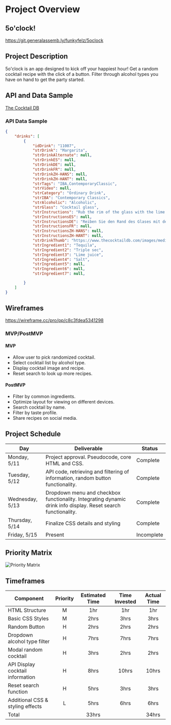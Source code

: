 # Project Overview

## 5o'clock!

https://git.generalassemb.ly/funkyfelz/5oclock

## Project Description

5o'clock is an app designed to kick off your happiest hour! Get a random cocktail recipe with the click of a button. Filter through alcohol types you have on hand to get the party started.

## API and Data Sample

[The Cocktail DB](https://www.thecocktaildb.com/api.php)

### API Data Sample

```JSON
{
    "drinks": [
        {
            "idDrink": "11007",
            "strDrink": "Margarita",
            "strDrinkAlternate": null,
            "strDrinkES": null,
            "strDrinkDE": null,
            "strDrinkFR": null,
            "strDrinkZH-HANS": null,
            "strDrinkZH-HANT": null,
            "strTags": "IBA,ContemporaryClassic",
            "strVideo": null,
            "strCategory": "Ordinary Drink",
            "strIBA": "Contemporary Classics",
            "strAlcoholic": "Alcoholic",
            "strGlass": "Cocktail glass",
            "strInstructions": "Rub the rim of the glass with the lime slice to make the salt stick to it. Take care to moisten only the outer rim and sprinkle the salt on it. The salt should present to the lips of the imbiber and never mix into the cocktail. Shake the other ingredients with ice, then carefully pour into the glass.",
            "strInstructionsES": null,
            "strInstructionsDE": "Reiben Sie den Rand des Glases mit der Limettenscheibe, damit das Salz daran haftet. Achten Sie darauf, dass nur der äußere Rand angefeuchtet wird und streuen Sie das Salz darauf. Das Salz sollte sich auf den Lippen des Genießers befinden und niemals in den Cocktail einmischen. Die anderen Zutaten mit Eis schütteln und vorsichtig in das Glas geben.",
            "strInstructionsFR": null,
            "strInstructionsZH-HANS": null,
            "strInstructionsZH-HANT": null,
            "strDrinkThumb": "https://www.thecocktaildb.com/images/media/drink/wpxpvu1439905379.jpg",
            "strIngredient1": "Tequila",
            "strIngredient2": "Triple sec",
            "strIngredient3": "Lime juice",
            "strIngredient4": "Salt",
            "strIngredient5": null,
            "strIngredient6": null,
            "strIngredient7": null,

        }
    ]
}

```

## Wireframes

https://wireframe.cc/pro/pp/c8c3fdea5341298

### MVP/PostMVP

#### MVP

- Allow user to pick randomized cocktail.
- Select cocktail list by alcohol type.
- Display cocktail image and recipe.
- Reset search to look up more recipes.


#### PostMVP

- Filter by common ingredients.
- Optimize layout for viewing on different devices.
- Search cocktail by name.
- Filter by taste profile.
- Share recipes on social media.


## Project Schedule

|  Day | Deliverable | Status
|---|---| ---|
|Monday, 5/11| Project approval. Pseudocode, core HTML and CSS. | Complete
|Tuesday, 5/12| API code, retrieving and filtering of information, random button functionality. | Complete
|Wednesday, 5/13| Dropdown menu and checkbox functionality. Integrating dynamic drink info display. Reset search functionality. | Complete
|Thursday, 5/14| Finalize CSS details and styling | Complete
|Friday, 5/15| Present | Incomplete


## Priority Matrix

![Priority Matrix](https://res.cloudinary.com/dmaim17to/image/upload/v1588983162/5oclock_priority_matrix.jpg)

## Timeframes

| Component | Priority | Estimated Time | Time Invested | Actual Time |
| --- | :---: |  :---: | :---: | :---: |
| HTML Structure | M | 1hr | 1hr | 1hr |
| Basic CSS Styles | M | 2hrs | 3hrs | 3hrs |
| Random Button | H | 2hrs | 2hrs | 2hrs |
| Dropdown alcohol type filter | H | 7hrs | 7hrs | 7hrs |
| Modal random cocktail | H | 3hrs | 2hrs | 2hrs
| API Display cocktail information | H | 8hrs | 10hrs | 10hrs |
| Reset search function | H | 5hrs | 3hrs | 3hrs |
| Additional CSS & styling effects | L | 5hrs | 6hrs | 6hrs |
| Total |   | 33hrs |  | 34hrs |
